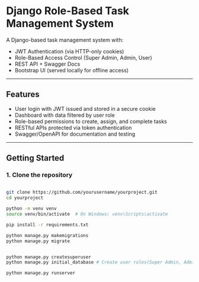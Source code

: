# Django Role-Based Task Management System

A Django-based task management system with:

- JWT Authentication (via HTTP-only cookies)
- Role-Based Access Control (Super Admin, Admin, User)
- REST API + Swagger Docs
- Bootstrap UI (served locally for offline access)

---

## Features

- User login with JWT issued and stored in a secure cookie
- Dashboard with data filtered by user role
- Role-based permissions to create, assign, and complete tasks
- RESTful APIs protected via token authentication
- Swagger/OpenAPI for documentation and testing

---

## Getting Started

### 1. Clone the repository

```bash

git clone https://github.com/yourusername/yourproject.git
cd yourproject

python -m venv venv
source venv/bin/activate  # On Windows: venv\Scripts\activate

pip install -r requirements.txt

python manage.py makemigrations
python manage.py migrate


python manage.py createsuperuser
python manage.py initial_database # Create user roles(Super Admin, Admin, User) and a user as Super Admin

python manage.py runserver
